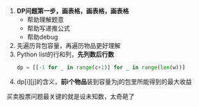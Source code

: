 1. **DP问题第一步，画表格，画表格，画表格**
   + 帮助理解题意
   + 帮助写递推公式
   + 帮助debug
2. 先遍历背包容量，再遍历物品更好理解
3. Python list的行和列，**先列数后行数**
    ```python
    dp = [[-1 for _ in range(c+1)] for _ in range(len(w))]
    ```
4. dp[i][j]的含义，**前i个物品**装到容量为j的包里所能得到的最大收益

买卖股票问题最关键的就是设未知数，太奇葩了